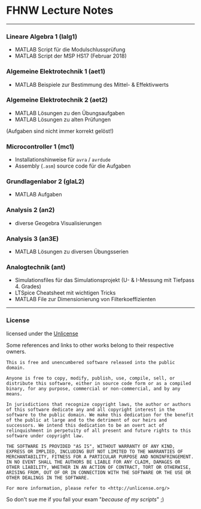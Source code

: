 # FHNW Lecture Notes

---

### Lineare Algebra 1 (lalg1)

- MATLAB Script für die Modulschlussprüfung
- MATLAB Script der MSP HS17 (Februar 2018)

### Algemeine Elektrotechnik 1 (aet1)

- MATLAB Beispiele zur Bestimmung des Mittel- & Effektivwerts

### Algemeine Elektrotechnik 2 (aet2)

- MATLAB Lösungen zu den Übungsaufgaben
- MATLAB Lösungen zu alten Prüfungen

(Aufgaben sind nicht immer korrekt gelöst!)

### Microcontroller 1 (mc1)

- Installationshinweise für `avra` / `avrdude`
- Assembly (`.asm`) source code für die Aufgaben

### Grundlagenlabor 2 (glaL2)

- MATLAB Aufgaben

### Analysis 2 (an2)

- diverse Geogebra Visualisierungen

### Analysis 3 (an3E)

- MATLAB Lösungen zu diversen Übungsserien

### Analogtechnik (ant)

- Simulationsfiles für das Simulationsprojekt (U- & I-Messung mit Tiefpass 4. Grades)
- LTSpice Cheatsheet mit wichtigen Tricks
- MATLAB File zur Dimensionierung von Filterkoeffizienten

---

### License

licensed under the [Unlicense](https://unlicense.org/)

Some references and links to other works belong to their respective owners.


```
This is free and unencumbered software released into the public domain.

Anyone is free to copy, modify, publish, use, compile, sell, or
distribute this software, either in source code form or as a compiled
binary, for any purpose, commercial or non-commercial, and by any
means.

In jurisdictions that recognize copyright laws, the author or authors
of this software dedicate any and all copyright interest in the
software to the public domain. We make this dedication for the benefit
of the public at large and to the detriment of our heirs and
successors. We intend this dedication to be an overt act of
relinquishment in perpetuity of all present and future rights to this
software under copyright law.

THE SOFTWARE IS PROVIDED "AS IS", WITHOUT WARRANTY OF ANY KIND,
EXPRESS OR IMPLIED, INCLUDING BUT NOT LIMITED TO THE WARRANTIES OF
MERCHANTABILITY, FITNESS FOR A PARTICULAR PURPOSE AND NONINFRINGEMENT.
IN NO EVENT SHALL THE AUTHORS BE LIABLE FOR ANY CLAIM, DAMAGES OR
OTHER LIABILITY, WHETHER IN AN ACTION OF CONTRACT, TORT OR OTHERWISE,
ARISING FROM, OUT OF OR IN CONNECTION WITH THE SOFTWARE OR THE USE OR
OTHER DEALINGS IN THE SOFTWARE.

For more information, please refer to <http://unlicense.org/>
```
So don't sue me if you fail your exam "_because of my scripts_" ;)
